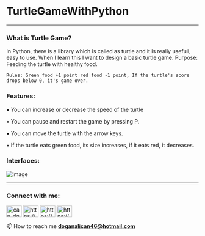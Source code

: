 # TurtleGameWithPython
___________________________________________________________________________________________________________________


### What is Turtle Game?
In Python, there is a library which is called as turtle and it is really usefull, easy to use. When I learn this I want to design a basic turtle game.
	Purpose:  Feeding the turtle with healthy food.

	Rules: Green food +1 point red food -1 point, If the turtle's score drops below 0, it's game over.

### Features:
• You can increase or decrease the speed of the turtle

• You can pause and restart the game by pressing P.

• You can move the turtle with the arrow keys.

• If the turtle eats green food, its size increases, if it eats red, it decreases.


### Interfaces:

![image](https://user-images.githubusercontent.com/76850300/197328822-ea20a38d-5f87-4580-bccc-639e1735db95.png)



___________________________________________________________________________________________________________________


<h3 align="left">Connect with me:</h3>
<p align="left">
<a href="https://twitter.com/can_dgn46" target="blank"><img align="center" src="https://raw.githubusercontent.com/rahuldkjain/github-profile-readme-generator/master/src/images/icons/Social/twitter.svg" alt="can_dgn46" height="30" width="40" /></a>
<a href="https://linkedin.com/in/https://www.linkedin.com/in/doganalican46/" target="blank"><img align="center" src="https://raw.githubusercontent.com/rahuldkjain/github-profile-readme-generator/master/src/images/icons/Social/linked-in-alt.svg" alt="https://www.linkedin.com/in/doganalican46/" height="30" width="40" /></a>
<a href="https://fb.com/https://www.facebook.com/doganalican46/" target="blank"><img align="center" src="https://raw.githubusercontent.com/rahuldkjain/github-profile-readme-generator/master/src/images/icons/Social/facebook.svg" alt="https://www.facebook.com/doganalican46/" height="30" width="40" /></a>
<a href="https://instagram.com/https://www.instagram.com/can.dgn.46/" target="blank"><img align="center" src="https://raw.githubusercontent.com/rahuldkjain/github-profile-readme-generator/master/src/images/icons/Social/instagram.svg" alt="https://www.instagram.com/can.dgn.46/" height="30" width="40" /></a>
</p>

📫 How to reach me **doganalican46@hotmail.com**
